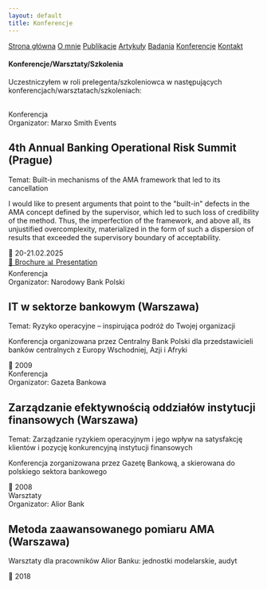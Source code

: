 ```yaml
---
layout: default
title: Konferencje
---
```

<div id="myMenu">
  <a href="/" class="menu-option">Strona główna</a>
  <a href="/about" class="menu-option">O mnie</a>
  <a href="/publications" class="menu-option">Publikacje</a>
  <a href="/articles" class="menu-option">Artykuły</a>
  <a href="/researches" class="menu-option">Badania</a>
  <a href="/conferences" class="menu-option">Konferencje</a>
  <a href="/contact" class="menu-option">Kontakt</a>
</div>

<div class="square"></div>
<div class="square1"></div>
<div class="square2"></div>
<div class="square-big"></div>

#### Konferencje/Warsztaty/Szkolenia
Uczestniczyłem w roli prelegenta/szkoleniowca w następujących konferencjach/warsztatach/szkoleniach:
<br>
<br>


<div class="conferences-container">


 <div class="conference-card">
   <div class="conference-badge">Konferencja</div>
   <div class="conference-organizer">Organizator: Marxo Smith Events</div>
   <h2 class="conference-title">4th Annual Banking Operational Risk Summit (Prague)</h2>
   <div class="conference-topic">Temat: Built-in mechanisms of the AMA framework that led to its cancellation</div>
   <p class="conference-description">I would like to present arguments that point to the "built-in" defects in the AMA concept defined by the supervisor, which led to such loss of credibility of the method. Thus, the imperfection of the framework, and above all, its unjustified overcomplexity, materialized in the form of such a dispersion of results that exceeded the supervisory boundary of acceptability.</p>
   <div class="conference-meta">📅 20-21.02.2025</div>
   <div class="conference-buttons">
     <a href="/conferences/4th_OpRisk_Summit_BROCHURE.pdf" class="conference-button">
       📄 Brochure
     </a>
     <a href="/conferences/proba.md" class="conference-button">
       📊 Presentation
     </a>
   </div>
 </div>


  <div class="conference-card">
    <div class="conference-badge">Konferencja</div>
    <div class="conference-organizer">Organizator: Narodowy Bank Polski</div>
    <h2 class="conference-title">IT w sektorze bankowym (Warszawa)</h2>
    <div class="conference-topic">Temat: Ryzyko operacyjne – inspirująca podróż do Twojej organizacji</div>
    <p class="conference-description">Konferencja organizowana przez Centralny Bank Polski dla przedstawicieli banków centralnych z Europy Wschodniej, Azji i Afryki</p>
    <div class="conference-meta">📅 2009</div>
  </div>


  <div class="conference-card">
    <div class="conference-badge">Konferencja</div>
    <div class="conference-organizer">Organizator: Gazeta Bankowa</div>
    <h2 class="conference-title">Zarządzanie efektywnością oddziałów instytucji finansowych (Warszawa)</h2>
    <div class="conference-topic">Temat: Zarządzanie ryzykiem operacyjnym i jego wpływ na satysfakcję klientów i pozycję konkurencyjną instytucji finansowych</div>
    <p class="conference-description">Konferencja zorganizowana przez Gazetę Bankową, a skierowana do polskiego sektora bankowego</p>
    <div class="conference-meta">📅 2008</div>
  </div>


  <div class="conference-card">
    <div class="conference-badge">Warsztaty</div>
    <div class="conference-organizer">Organizator: Alior Bank</div>
    <h2 class="conference-title">Metoda zaawansowanego pomiaru AMA (Warszawa)</h2>
    <p class="conference-description">Warsztaty dla pracowników Alior Banku: jednostki modelarskie, audyt</p>
    <div class="conference-meta">📅 2018</div>
  </div>



  
  
</div>
